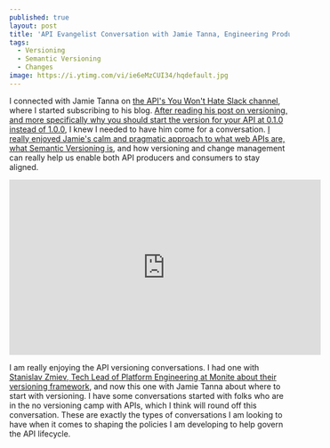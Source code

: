 ```yaml
---
published: true
layout: post
title: 'API Evangelist Conversation with Jamie Tanna, Engineering Productivity at Elastic'
tags:
  - Versioning
  - Semantic Versioning
  - Changes
image: https://i.ytimg.com/vi/ie6eMzCUI34/hqdefault.jpg
---
```

I connected with Jamie Tanna on [the API's You Won't Hate Slack channel](https://apisyouwonthate.com/), where I started subscribing to his blog. [After reading his post on versioning, and more specifically why you should start the version for your API at 0.1.0 instead of 1.0.0](https://www.jvt.me/posts/2024/08/26/v0/), I knew I needed to have him come for a conversation. [I really enjoyed Jamie's calm and pragmatic approach to what web APIs are, what Semantic Versioning is](https://i.ytimg.com/vi/ie6eMzCUI34/hqdefault.jpg), and how versioning and change management can really help us enable both API producers and consumers to stay aligned.

<center><iframe width="560" height="315" src="https://www.youtube.com/embed/ie6eMzCUI34?si=tHPLBFqXy8y82xYx" title="YouTube video player" frameborder="0" allow="accelerometer; autoplay; clipboard-write; encrypted-media; gyroscope; picture-in-picture; web-share" referrerpolicy="strict-origin-when-cross-origin" allowfullscreen></iframe></center>

I am really enjoying the API versioning conversations. I had one with [Stanislav Zmiev, Tech Lead of Platform Engineering at Monite about their versioning framework](https://apievangelist.com/2024/09/04/api-evangelist-conversation-with-stanislav-zmiev-tech-lead-of-platform-engineering-at-monite/), and now this one with Jamie Tanna about where to start with versioning. I have some conversations started with folks who are in the no versioning camp with APIs, which I think will round off this conversation. These are exactly the types of conversations I am looking to have when it comes to shaping the policies I am developing to help govern the API lifecycle.